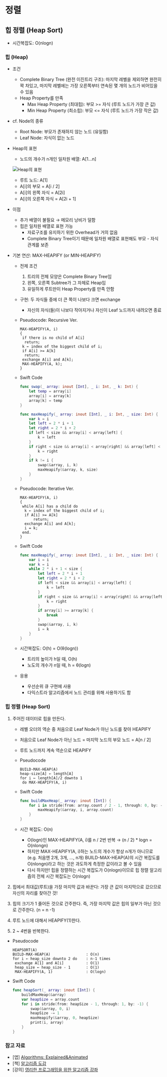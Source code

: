 # 정렬

## 힙 정렬 (Heap Sort)

* 시간복잡도: O(nlogn)

### 힙 (Heap)

* 조건
  * Complete Binary Tree (완전 이진트리 구조): 마지막 레벨을 제외하면 완전히 꽉 차있고, 마지막 레벨에는 가장 오른쪽부터 연속된 몇 개의 노드가 비어있을 수 있음
  * Heap Property를 만족
    * Max Heap Property (최대힙): 부모 >= 자식 (루트 노드가 가장 큰 값)
    * Min Heap Property (최소힙): 부모 <= 자식 (루트 노드가 가장 작은 값)

* cf. Node의 종류
  * Root Node: 부모가 존재하지 않는 노드 (유일함)
  * Leaf Node: 자식이 없는 노드

* Heap의 표현

  * 노드의 개수가 n개인 일차원 배열: A[1...n]

  ![Heap의 표현](https://user-images.githubusercontent.com/56751259/125742056-2ebcfec3-dd3b-442c-98cf-ab0c947828c7.jpeg)

  * 루트 노드: A[1]
  * A[i]의 부모 = A[i / 2]
  * A[i]의 왼쪽 자식 = A[2i]
  * A[i]의 오른쪽 자식 = A[2i + 1]

* 이점

  * 추가 배열이 불필요 → 메모리 낭비가 덜함
  * 힙은 일차원 배열로 표현 가능
    * 자료구조를 유지하기 위한 Overhead가 거의 없음
    * Complete Binary Tree이기 때문에 일차원 배열로 표현해도 부모 - 자식 관계를 보존

* 기본 연산: MAX-HEAPIFY (or MIN-HEAPIFY)

  * 전제 조건

    1. 트리의 전체 모양은 Complete Binary Tree임
    2. 왼쪽, 오른쪽 Subtree가 그 자체로 Heap임
    3. 유일하게 루트만이 Heap Property를 만족 안함

  * 구현: 두 자식들 중에 더 큰 쪽이 나보다 크면 exchange

    * 자신의 자식(들)이 나보다 작아지거나 자신이 Leaf 노드까지 내려오면 종료

  * Pseudocode: Recursive Ver.

    ```
    MAX-HEAPIFY(A, i)
    {
     if there is no child of A[i]
      return;
     k ← index of the biggest child of i;
     if A[i] >= A[k]
      return;
     exchange A[i] and A[k];
     MAX-HEAPIFY(A, k);
    }
    ```

  * Swift Code

    ```swift
    func swap(_ array: inout [Int], _ i: Int, _ k: Int) {
        let temp = array[i]
        array[i] = array[k]
        array[k] = temp
    }
    
    func maxHeapify(_ array: inout [Int], _ i: Int, _ size: Int) {
        var k = i
        let left = 2 * i + 1
        let right = 2 * i + 2
        if left < size && array[i] < array[left] {
            k = left
        }
        if right < size && array[i] < array[right] && array[left] < array[right] {
            k = right
        }
        if k != i {
            swap(&array, i, k)
            maxHeapify(&array, k, size)
        }
    }
    ```

  * Pseudocode: Iterative Ver.

    ```
    MAX-HEAPIFY(A, i)
    {
     while A[i] has a child do
      k ← index of the biggest child of i;
      if A[i] >= A[k]
    	  return;
      exchange A[i] and A[k];
      i = k;
     end.
    }
    ```

  * Swift Code

    ```swift
    func maxHeapify(_ array: inout [Int], _ i: Int, _ size: Int) {
        var i = i
        var k = i
        while 2 * i + 1 < size {
            let left = 2 * i + 1
            let right = 2 * i + 2
            if left < size && array[i] < array[left] {
                k = left
            }
            if right < size && array[i] < array[right] && array[left] < array[right] {
                k = right
            }
            if array[i] >= array[k] {
                break
            }
            swap(&array, i, k)
            i = k
        }
    }
    ```

  * 시간복잡도: O(h) = O(θ(logn))

    * 트리의 높이가 h일 때, O(h)
    * 노도의 개수가 n일 때, h = θ(logn)

  * 응용

    * 우선순위 큐 구현에 사용
    * 다익스트라 알고리즘에서 노드 관리를 위해 사용하기도 함

### 힙 정렬 (Heap Sort)

1. 주어진 데이터로 힙을 만든다.

   * 레벨 오더의 역순 중 처음으로 Leaf Node가 아닌 노드를 찾아 HEAPIFY

   * 처음으로 Leaf Node가 아닌 노드 = 마지막 노드의 부모 노드 = A[n / 2]

   * 루트 노드까지 계속 역순으로 HEAPIFY

   * Pseudocode

     ```
     BUILD-MAX-HEAP(A)
     heap-size[A] ← length[A]
     for i ← length[A]/2 downto 1
      do MAX-HEAPIFY(A, i)
     ```

   * Swift Code

     ```swift
     func buildMaxHeap(_ array: inout [Int]) {
         for i in stride(from: array.count / 2 - 1, through: 0, by: -1) {
             maxHeapify(&array, i, array.count)
         }
     }
     ```

   * 시간 복잡도: O(n)

     * O(logn)인 MAX-HEAPIFY(A, i)를 n / 2번 반복 → (n / 2) * logn = O(nlongn)
     * 하지만 MAX-HEAPIFY(A, i)하는 노드의 개수가 항상 n개가 아니므로 (e.g. 처음엔 2개, 3개, ..., n개) BUILD-MAX-HEAP(A)의 시간 복잡도를 O(nlongn)라고 하는 것은 과도하게 측정한 값이라고 볼 수 있음
     * 다시 하지만! 힙을 정렬하는 시간 복잡도가 O(nlogn)이므로 힙 정렬 알고리즘의 전체 시간 복잡도는 O(nlogn)

2. 힙에서 최대값(루트)을 가장 마지막 값과 바꾼다: 가장 큰 값이 마지막으로 갔으므로 자신의 자리를 찾아간 것!
3. 힙의 크기가 1 줄어든 것으로 간주한다. 즉, 가장 마지막 값은 힙의 일부가 아닌 것으로 간주한다. (n = n -1)
4. 루트 노드에 대해서 HEAPIFY(1)한다.
5. 2 ~ 4번을 반복한다.

* Pseudocode

  ```
  HEAPSORT(A)
  BUILD-MAX-HEAP(A)                : O(n)
  for i ← heap_size downto 2 do    : n-1 times
   exchange A[1] and A[i]          : O(1)
   heap_size ← heap_size - 1       : O(1)
   MAX-HEAPIFY(A, 1)               : O(logn)
  ```

* Swift Code

  ```swift
  func heapSort(_ array: inout [Int]) {
      buildMaxHeap(&array)
      var heapSize = array.count
      for i in stride(from: heapSize - 1, through: 1, by: -1) {
          swap(&array, 0, i)
          heapSize -= 1
          maxHeapify(&array, 0, heapSize)
          print(i, array)
      }
  }
  ```

### 참고 자료

* [앱] [Algorithms: Explained&Animated](https://apps.apple.com/us/app/algorithms-explained-animated/id1047532631)
* [책] [알고리즘 도감](http://www.yes24.com/Product/Goods/58290453)
* [강의] [영리한 프로그래밍을 위한 알고리즘 강좌](https://www.youtube.com/watch?v=ihyg2OR8IR0)

